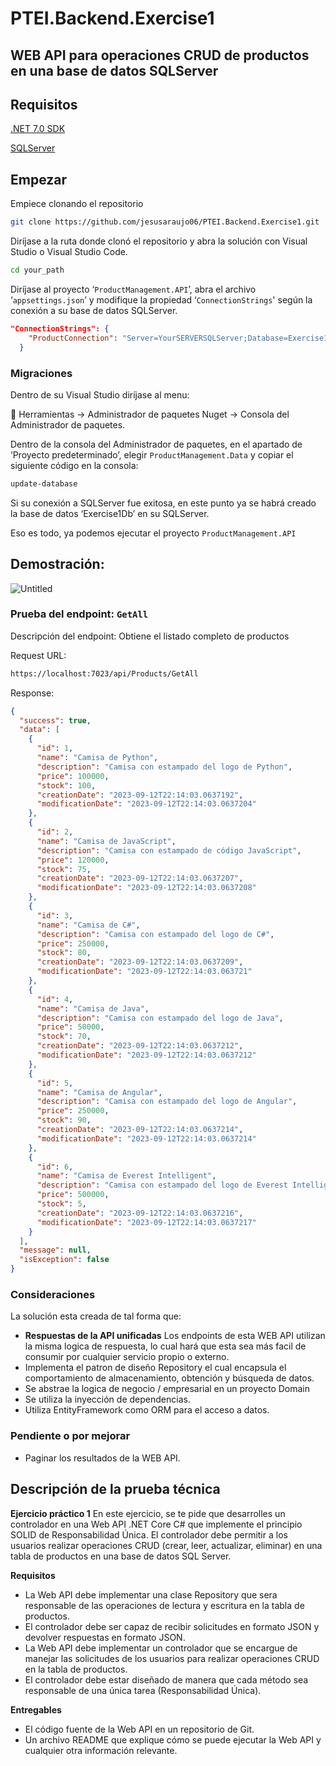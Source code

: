# **PTEI.Backend.Exercise1**
## WEB API para operaciones CRUD de productos en una base de datos SQLServer
## Requisitos

[.NET 7.0 SDK](https://dotnet.microsoft.com/download/dotnet/7.0)

[SQLServer](https://www.microsoft.com/es-es/sql-server/sql-server-downloads)

## Empezar

Empiece clonando el repositorio

```bash
git clone https://github.com/jesusaraujo06/PTEI.Backend.Exercise1.git
```

Diríjase a la ruta donde clonó el repositorio y abra la solución con Visual Studio o Visual Studio Code.

```bash
cd your_path
```

Diríjase al proyecto ‘`ProductManagement.API`’, abra el archivo ‘`appsettings.json`’ y modifique la propiedad ‘`ConnectionStrings`' según la conexión a su base de datos SQLServer.

```json
"ConnectionStrings": {
    "ProductConnection": "Server=YourSERVERSQLServer;Database=Exercise1Db;User Id=root;Password=root123; Integrated Security=True; TrustServerCertificate=True;"
  }
```

### Migraciones

Dentro de su Visual Studio diríjase al menu: 

🔗 Herramientas → Administrador de paquetes Nuget → Consola del Administrador de paquetes.

Dentro de la consola del Administrador de paquetes, en el apartado de ‘Proyecto predeterminado’, elegir `ProductManagement.Data` y copiar el siguiente código en la consola:

```bash
update-database
```

Si su conexión a SQLServer fue exitosa, en este punto ya se habrá creado la base de datos ‘Exercise1Db’ en su SQLServer.

Eso es todo, ya podemos ejecutar el proyecto `ProductManagement.API`

## Demostración:

![Untitled](https://github.com/jesusaraujo06/PTEI.Backend.Exercise1/assets/72844628/0ef15222-93e3-4744-809f-b94ca0d7687b)


### Prueba del endpoint: `GetAll`
Descripción del endpoint: Obtiene el listado completo de productos

Request URL:

```bash
https://localhost:7023/api/Products/GetAll
```

Response:

```json
{
  "success": true,
  "data": [
    {
      "id": 1,
      "name": "Camisa de Python",
      "description": "Camisa con estampado del logo de Python",
      "price": 100000,
      "stock": 100,
      "creationDate": "2023-09-12T22:14:03.0637192",
      "modificationDate": "2023-09-12T22:14:03.0637204"
    },
    {
      "id": 2,
      "name": "Camisa de JavaScript",
      "description": "Camisa con estampado de código JavaScript",
      "price": 120000,
      "stock": 75,
      "creationDate": "2023-09-12T22:14:03.0637207",
      "modificationDate": "2023-09-12T22:14:03.0637208"
    },
    {
      "id": 3,
      "name": "Camisa de C#",
      "description": "Camisa con estampado del logo de C#",
      "price": 250000,
      "stock": 80,
      "creationDate": "2023-09-12T22:14:03.0637209",
      "modificationDate": "2023-09-12T22:14:03.063721"
    },
    {
      "id": 4,
      "name": "Camisa de Java",
      "description": "Camisa con estampado del logo de Java",
      "price": 50000,
      "stock": 70,
      "creationDate": "2023-09-12T22:14:03.0637212",
      "modificationDate": "2023-09-12T22:14:03.0637212"
    },
    {
      "id": 5,
      "name": "Camisa de Angular",
      "description": "Camisa con estampado del logo de Angular",
      "price": 250000,
      "stock": 90,
      "creationDate": "2023-09-12T22:14:03.0637214",
      "modificationDate": "2023-09-12T22:14:03.0637214"
    },
    {
      "id": 6,
      "name": "Camisa de Everest Intelligent",
      "description": "Camisa con estampado del logo de Everest Intelligent",
      "price": 500000,
      "stock": 5,
      "creationDate": "2023-09-12T22:14:03.0637216",
      "modificationDate": "2023-09-12T22:14:03.0637217"
    }
  ],
  "message": null,
  "isException": false
}
```

### Consideraciones
La solución esta creada de tal forma que:
- **Respuestas de la API unificadas** Los endpoints de esta WEB API utilizan la misma logica de respuesta, lo cual hará que esta sea más facil de consumir por cualquier servicio propio o externo.
- Implementa el patron de diseño Repository el cual encapsula el comportamiento de almacenamiento, obtención y búsqueda de datos.
- Se abstrae la logica de negocio / empresarial en un proyecto Domain
- Se utiliza la inyección de dependencias.
- Utiliza EntityFramework como ORM para el acceso a datos.

### Pendiente o por mejorar
- Paginar los resultados de la WEB API.

## **Descripción de la prueba técnica**

**Ejercicio práctico 1**
En este ejercicio, se te pide que desarrolles un controlador en una Web API .NET Core C# que
implemente el principio SOLID de Responsabilidad Única. El controlador debe permitir a los
usuarios realizar operaciones CRUD (crear, leer, actualizar, eliminar) en una tabla de productos en una base de datos SQL Server.

**Requisitos**

- La Web API debe implementar una clase Repository que sera responsable de las operaciones de lectura y escritura en la tabla de productos.
- El controlador debe ser capaz de recibir solicitudes en formato JSON y devolver respuestas en formato JSON.
- La Web API debe implementar un controlador que se encargue de manejar las solicitudes de los usuarios para realizar operaciones CRUD en la tabla de productos.
- El controlador debe estar diseñado de manera que cada método sea responsable de una única tarea (Responsabilidad Única).

**Entregables**

- El código fuente de la Web API en un repositorio de Git.
- Un archivo README que explique cómo se puede ejecutar la Web API y cualquier otra información relevante.
